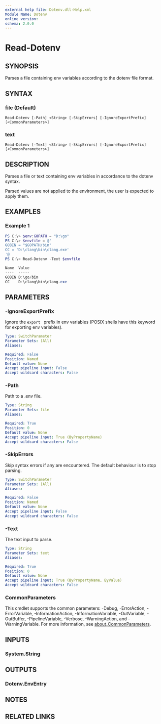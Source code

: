 ```yaml
---
external help file: Dotenv.dll-Help.xml
Module Name: Dotenv
online version:
schema: 2.0.0
---
```


# Read-Dotenv

## SYNOPSIS
Parses a file containing env variables according to the dotenv file format.

## SYNTAX

### file (Default)
```
Read-Dotenv [-Path] <String> [-SkipErrors] [-IgnoreExportPrefix] [<CommonParameters>]
```

### text
```
Read-Dotenv [-Text] <String> [-SkipErrors] [-IgnoreExportPrefix] [<CommonParameters>]
```

## DESCRIPTION
Parses a file or text containing env variables in accordance to the dotenv syntax.

Parsed values are not applied to the environment, the user is expected to apply them.

## EXAMPLES

### Example 1
```powershell
PS C:\> $env:GOPATH = "D:\go"
PS C:\> $envfile = @'
GOBIN = "$GOPATH/bin"
CC = 'D:\clang\bin\clang.exe'
'@
PS C:\> Read-Dotenv -Text $envfile

Name  Value
----  -----
GOBIN D:\go/bin
CC    D:\clang\bin\clang.exe
```

## PARAMETERS

### -IgnoreExportPrefix
Ignore the `export ` prefix in env variables (POSIX shells have this keyword for exporting env variables).

```yaml
Type: SwitchParameter
Parameter Sets: (All)
Aliases:

Required: False
Position: Named
Default value: None
Accept pipeline input: False
Accept wildcard characters: False
```

### -Path
Path to a .env file.

```yaml
Type: String
Parameter Sets: file
Aliases:

Required: True
Position: 0
Default value: None
Accept pipeline input: True (ByPropertyName)
Accept wildcard characters: False
```

### -SkipErrors
Skip syntax errors if any are encountered.
The default behaviour is to stop parsing.

```yaml
Type: SwitchParameter
Parameter Sets: (All)
Aliases:

Required: False
Position: Named
Default value: None
Accept pipeline input: False
Accept wildcard characters: False
```

### -Text
The text input to parse.

```yaml
Type: String
Parameter Sets: text
Aliases:

Required: True
Position: 0
Default value: None
Accept pipeline input: True (ByPropertyName, ByValue)
Accept wildcard characters: False
```

### CommonParameters
This cmdlet supports the common parameters: -Debug, -ErrorAction, -ErrorVariable, -InformationAction, -InformationVariable, -OutVariable, -OutBuffer, -PipelineVariable, -Verbose, -WarningAction, and -WarningVariable. For more information, see [about_CommonParameters](http://go.microsoft.com/fwlink/?LinkID=113216).

## INPUTS

### System.String

## OUTPUTS

### Dotenv.EnvEntry

## NOTES

## RELATED LINKS
